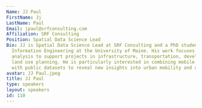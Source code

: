 ```yaml
---
Name: JJ Paul
FirstName: Jj
LastName: Paul
Email: jpaul@srfconsulting.com
Affiliation: SRF Consulting
Position: Spatial Data Science Lead
Bio: JJ is Spatial Data Science Lead at SRF Consulting and a PhD student in Spatial
  Information Engineering at the University of Maine. His work focuses on spatial
  analysis to support projects in infrastructure, transportation, development, and
  land use planning. He is particularly interested in combining mobile phone data
  with public datasets to reveal new insights into urban mobility and accessibility.
avatar: JJ Paul.jpeg
title: JJ Paul
type: speakers
layout: speakers
id: 110
---
```

